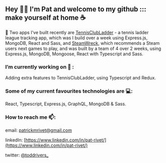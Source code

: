 


## Hey 👋🏼 I'm Pat and welcome to my github ::: make yourself at home ☕

:blossom: 
Two apps I've built recently are [TennisClubLadder](https://github.com/patrivet/TennisClubLadder) - a tennis ladder league tracking app, which was I build over a week using Express.js, MongoDB, React and Sass, and [SteamWreck](https://github.com/patrivet/SteamWreck), which recommends a Steam users next games to play, and was built by a team of 4 over 2 weeks, using Express.js, MongoDB, Mongoose, React with Typescript and Sass.

### I’m currently working on 🔭 :
Adding extra features to TennisClubLadder, using Typescript and Redux.

### Some of my current favourites technologies are  💻:
React, Typescript, Express.js, GraphQL, MongoDB & Sass.


### How to reach me 📫:  
email: [patrickmrivet@gmail.com](mailto:patrickmrivet@gmail.com)

linkedIn: [https://www.linkedin.com/in/pat-rivet/](https://www.linkedin.com/in/pat-rivet/)

twitter: [@toddrivers_](https://twitter.com/ToddRivers_)    
<!--
**patrivet/patrivet** is a ✨ _special_ ✨ repository because its `README.md` (this file) appears on your GitHub profile.

Here are some ideas to get you started:

- 🔭 I’m currently working on ...
- 🌱 I’m currently learning ...
- 👯 I’m looking to collaborate on ...
- 🤔 I’m looking for help with ...
- 💬 Ask me about ...
- 📫 How to reach me: ...
- 😄 Pronouns: ...
- ⚡ Fun fact: ...
-->

